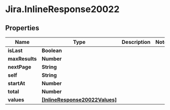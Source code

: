 # Jira.InlineResponse20022

## Properties

Name | Type | Description | Notes
------------ | ------------- | ------------- | -------------
**isLast** | **Boolean** |  | 
**maxResults** | **Number** |  | 
**nextPage** | **String** |  | 
**self** | **String** |  | 
**startAt** | **Number** |  | 
**total** | **Number** |  | 
**values** | [**[InlineResponse20022Values]**](InlineResponse20022Values.md) |  | 


